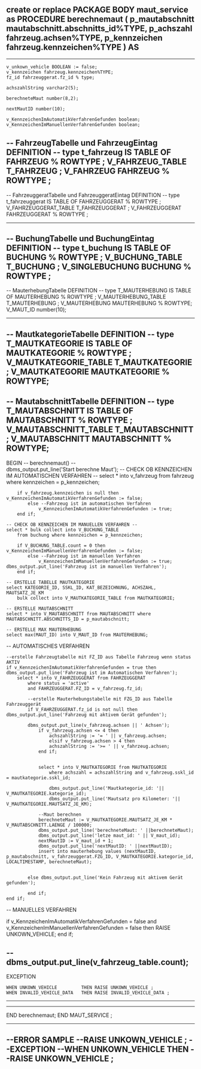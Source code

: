 create or replace PACKAGE BODY maut_service as PROCEDURE berechnemaut (
p_mautabschnitt  mautabschnitt.abschnitts_id%TYPE,
p_achszahl       fahrzeug.achsen%TYPE,
p_kennzeichen    fahrzeug.kennzeichen%TYPE
) AS
-----------------------------------------------------------------------------
-----------------------------------------------------------------------------

    v_unkown_vehicle BOOLEAN := false;
    v_kennzeichen fahrzeug.kennzeichen%TYPE;
    fz_id fahrzeuggerat.fz_id % type;
    
    achszahlString varchar2(5);
    
    berechneteMaut number(8,2);
    
    nextMautID number(10);
    
    v_KennzeichenImAutomatikVerfahrenGefunden boolean;
    v_KennzeichenImManuellenVerfahrenGefunden boolean;

-- FahrzeugTabelle und FahrzeugEintag DEFINITION --
type t_fahrzeug IS TABLE OF FAHRZEUG % ROWTYPE ;
V_FAHRZEUG_TABLE T_FAHRZEUG ;
V_FAHRZEUG FAHRZEUG % ROWTYPE ;
---------------------------------------------------

-- FahrzeuggeratTabelle und FahrzeuggeratEintag DEFINITION --
type t_fahrzeuggerat IS TABLE OF FAHRZEUGGERAT % ROWTYPE ;
V_FAHRZEUGGERAT_TABLE T_FAHRZEUGGERAT ;
V_FAHRZEUGGERAT FAHRZEUGGERAT % ROWTYPE ;
    
---------------------------------------------------

-- BuchungTabelle und BuchungEintag DEFINITION --
type t_buchung IS TABLE OF BUCHUNG % ROWTYPE ;
V_BUCHUNG_TABLE T_BUCHUNG ;
V_SINGLEBUCHUNG BUCHUNG % ROWTYPE ;
---------------------------------------------------

-- MauterhebungTabelle DEFINITION --
type T_MAUTERHEBUNG IS TABLE OF MAUTERHEBUNG % ROWTYPE ;
V_MAUTERHEBUNG_TABLE T_MAUTERHEBUNG ;
V_MAUTERHEBUNG MAUTERHEBUNG % ROWTYPE;
V_MAUT_ID number(10);
    
---------------------------------------------------

-- MautkategorieTabelle DEFINITION --
type T_MAUTKATEGORIE IS TABLE OF MAUTKATEGORIE % ROWTYPE ;
V_MAUTKATEGORIE_TABLE T_MAUTKATEGORIE ;
V_MAUTKATEGORIE MAUTKATEGORIE % ROWTYPE;
---------------------------------------------------

-- MautabschnittTabelle DEFINITION --
type T_MAUTABSCHNITT IS TABLE OF MAUTABSCHNITT % ROWTYPE ;
V_MAUTABSCHNITT_TABLE T_MAUTABSCHNITT ;
V_MAUTABSCHNITT MAUTABSCHNITT % ROWTYPE;
---------------------------------------------------


BEGIN -- berechnemaut() --   
dbms_output.put_line('Start berechne Maut');
-- CHECK OB KENNZEICHEN IM AUTOMATISCHEN VERFAHREN --
select * into v_fahrzeug
from fahrzeug where kennzeichen = p_kennzeichen;

        if v_fahrzeug.kennzeichen is null then v_KennzeichenImAutomatikVerfahrenGefunden := false; 
            else --Fahrzeug ist im automatischen Verfahren
                v_KennzeichenImAutomatikVerfahrenGefunden := true; 
        end if;

    -- CHECK OB KENNZEICHEN IM MANUELLEN VERFAHREN --
    select * bulk collect into V_BUCHUNG_TABLE
        from buchung where kennzeichen = p_kennzeichen;
        
        if V_BUCHUNG_TABLE.count = 0 then v_KennzeichenImManuellenVerfahrenGefunden := false;
            else --Fahrzeug ist im manuellen Verfahren
                v_KennzeichenImManuellenVerfahrenGefunden := true; dbms_output.put_line('Fahrzeug ist im manuellen Verfahren');
        end if;
    
    -- ERSTELLE TABELLE MAUTKATEGORIE
    select KATEGORIE_ID, SSKL_ID, KAT_BEZEICHNUNG, ACHSZAHL, MAUTSATZ_JE_KM
        bulk collect into V_MAUTKATEGORIE_TABLE from MAUTKATEGORIE;
        
    -- ERSTELLE MAUTABSCHNITT
    select * into V_MAUTABSCHNITT from MAUTABSCHNITT where MAUTABSCHNITT.ABSCHNITTS_ID = p_mautabschnitt;
    
    -- ERSTELLE MAX MAUTERHEBUNG
    select max(MAUT_ID) into V_MAUT_ID from MAUTERHEBUNG;

-- AUTOMATISCHES VERFAHREN

    --erstelle Fahrzeugtabelle mit FZ_ID aus Tabelle Fahrzeug wenn status AKTIV
    if v_KennzeichenImAutomatikVerfahrenGefunden = true then dbms_output.put_line('Fahrzeug ist im Automatischen Verfahren');
        select * into V_FAHRZEUGGERAT from FAHRZEUGGERAT 
            where status = 'active' 
            and FAHRZEUGGERAT.FZ_ID = v_fahrzeug.fz_id;  
            
            --erstelle Mauterhebungstabelle mit FZG_ID aus Tabelle Fahrzeuggerät
            if V_FAHRZEUGGERAT.fz_id is not null then dbms_output.put_line('Fahrzeug mit aktivem Gerät gefunden');
            
            dbms_output.put_line(v_fahrzeug.achsen || ' Achsen');
                if v_fahrzeug.achsen <= 4 then
                    achszahlString := '= ' || v_fahrzeug.achsen;
                    elsif v_fahrzeug.achsen > 4 then
                    achszahlString := '>= ' || v_fahrzeug.achsen;
                end if;
                    
                
                select * into V_MAUTKATEGORIE from MAUTKATEGORIE
                    where achszahl = achszahlString and v_fahrzeug.sskl_id = mautkategorie.sskl_id;
                    
                    dbms_output.put_line('Mautkategorie_id: '|| V_MAUTKATEGORIE.kategorie_id);
                    dbms_output.put_line('Mautsatz pro Kilometer: '|| V_MAUTKATEGORIE.MAUTSATZ_JE_KM);
               
                --Maut berechnen
                berechneteMaut := V_MAUTKATEGORIE.MAUTSATZ_JE_KM * V_MAUTABSCHNITT.LAENGE / 100000;
                dbms_output.put_line('berechneteMaut: ' ||berechneteMaut);
                dbms_output.put_line('letze maut_id: ' || V_maut_id);
                nextMautID := V_maut_id + 1;
                dbms_output.put_line('nextMautID: ' ||nextMautID);
                insert into mauterhebung values (nextMautID, p_mautabschnitt, v_fahrzeuggerat.FZG_ID, V_MAUTKATEGORIE.kategorie_id, LOCALTIMESTAMP, berechneteMaut);
                
                
            else dbms_output.put_line('Kein Fahrzeug mit aktivem Gerät gefunden');
                    
            end if;        
    end if;


-- MANUELLES VERFAHREN




















if v_KennzeichenImAutomatikVerfahrenGefunden = false and v_KennzeichenImManuellenVerfahrenGefunden = false
then
RAISE UNKOWN_VEHICLE;
end if;

--dbms_output.put_line(v_fahrzeug_table.count);
-----------------------------------------------------------------------------
EXCEPTION

    WHEN UNKOWN_VEHICLE         THEN RAISE UNKOWN_VEHICLE ;
    WHEN INVALID_VEHICLE_DATA   THEN RAISE INVALID_VEHICLE_DATA ;
-----------------------------------------------------------------------------
-----------------------------------------------------------------------------
END berechnemaut;
END MAUT_SERVICE ;

--------------------------------------------------------------------
--ERROR SAMPLE
--RAISE UNKOWN_VEHICLE ;
--EXCEPTION
--WHEN UNKOWN_VEHICLE THEN
--RAISE UNKOWN_VEHICLE ;
--------------------------------------------------------------------
